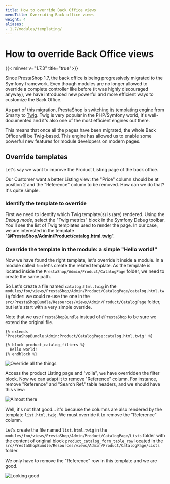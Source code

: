 ```yaml
---
title: How to override Back Office views
menuTitle: Overriding Back office views
weight: 4
aliases:
- 1.7/modules/templating/
---
```


# How to override Back Office views
{{< minver v="1.7.3" title="true">}}

Since PrestaShop 1.7, the back office is being progressively migrated to the Symfony framework. Even though modules are no longer allowed to override a complete controller like before (it was highly discouraged anyway), we have introduced new powerful and more efficient ways to customize the Back Office.

As part of this migration, PrestaShop is switching its templating engine from Smarty to [Twig](https://twig.symfony.com/). Twig is very popular in the PHP/Symfony world, it's well-documented and it's also one of the most efficient engines out there.

This means that once all the pages have been migrated, the whole Back Office will be Twig-based. This engine has allowed us to enable some powerful new features for module developers on modern pages. 

## Override templates

Let's say we want to improve the Product Listing page of the back office.

Our Customer want a better Listing view: the "Price" column should be at position 2 and the "Reference" column to be removed. How can we do that? It's quite simple.

### Identify the template to override

First we need to identify which Twig template(s) is (are) rendered. Using the *Debug mode*, select the "Twig metrics" block in the Symfony Debug toolbar. You'll see the list of Twig templates used to render the page. In our case, we are interested in the template "**@PrestaShop/Admin/Product/catalog.html.twig**".

### Override the template in the module: a simple "Hello world!"

Now we have found the right template, let's override it inside a module.
In a module called `foo` let's create the related template. As the template is located inside the `PrestaShop/Admin/Product/CatalogPage` folder, we need to create the same path.

So Let's create a file named `catalog.html.twig` in the `modules/foo/views/PrestaShop/Admin/Product/CatalogPage/catalog.html.twig` folder: we could re-use the one in the `src/PrestaShopBundle/Resources/views/Admin/Product/CatalogPage` folder, but let's start with a very simple override.

Note that we use `PrestaShopBundle` instead of `@PrestaShop` to be sure we extend the original file.

```twig
{% extends 'PrestaShopBundle:Admin:Product/CatalogPage:catalog.html.twig' %}

{% block product_catalog_filters %}
  Hello world!
{% endblock %}
```

![Override all the things](../img/bo-override-1.png)

Access the product Listing page and "voila", we have overridden the filter block. Now we can adapt it to remove "Reference" column. For instance, remove "Reference" and "Search Ref." table headers, and we should have this view:

![Almost there](../img/bo-override-2.png)

Well, it's not that good... it's because the columns are also rendered by the template `list.html.twig`. We must override it to remove the "Reference" column.

Let's create the file named `list.html.twig` in the `modules/foo/views/PrestaShop/Admin/Product/CatalogPage/Lists` folder with the content of original block `product_catalog_form_table_row` located in the `src/PrestaShopBundle/Resources/views/Admin/Product/CatalogPage/Lists` folder.

We only have to remove the "Reference" row in this template and we are good.

![Looking good](../img/bo-override-3.png)
